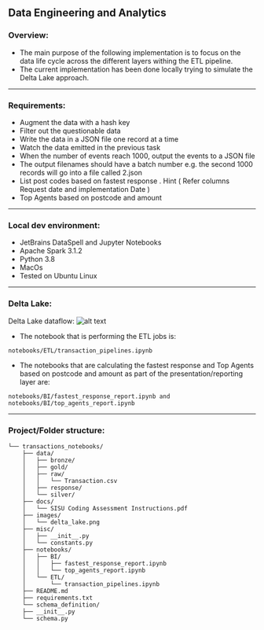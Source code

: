 ## Data Engineering and Analytics ##

### Overview:
- The main purpose of the following implementation is to focus on the data life cycle across the different layers withing 
the ETL pipeline.
- The current implementation has been done locally trying to simulate the Delta Lake approach.
***
### Requirements:
- Augment the data with a hash key
- Filter out the questionable data
- Write the data in a JSON file one record at a time
- Watch the data emitted in the previous task
- When the number of events reach 1000, output the events to a JSON file
- The output filenames should have a batch number e.g. the second 1000 records will go into a file
called 2.json
- List post codes based on fastest response . Hint ( Refer columns Request date and implementation Date )
- Top Agents based on postcode and amount
***
### Local dev environment:
- JetBrains DataSpell and Jupyter Notebooks
- Apache Spark 3.1.2
- Python 3.8
- MacOs
- Tested on Ubuntu Linux
***
### Delta Lake:
Delta Lake dataflow:
![alt text](https://github.com/arturogonzalezm/transactions_notebooks/blob/master/images/delta_lake.png?raw=true)
- The notebook that is performing the ETL jobs is:
```
notebooks/ETL/transaction_pipelines.ipynb
```
- The notebooks that are calculating the fastest response and Top Agents based on postcode and amount as part of the 
presentation/reporting layer are:
```
notebooks/BI/fastest_response_report.ipynb and notebooks/BI/top_agents_report.ipynb
```
***
### Project/Folder structure:
```
└── transactions_notebooks/
    ├── data/
    │   ├── bronze/
    │   ├── gold/
    │   ├── raw/
    │   │   └── Transaction.csv
    │   ├── response/
    │   └── silver/
    ├── docs/
    │   └── SISU Coding Assessment Instructions.pdf
    ├── images/
    │   └── delta_lake.png
    ├── misc/
    │   ├── __init__.py
    │   └── constants.py
    ├── notebooks/
    │   ├── BI/
    │   │   ├── fastest_response_report.ipynb
    │   │   └── top_agents_report.ipynb
    │   └── ETL/
    │       └── transaction_pipelines.ipynb
    ├── README.md
    ├── requirements.txt
    └── schema_definition/
    ├── __init__.py
    └── schema.py
```